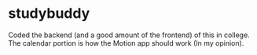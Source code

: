# studybuddy
Coded the backend (and a good amount of the frontend) of this in college. The calendar portion is how the Motion app should work (In my opinion).
